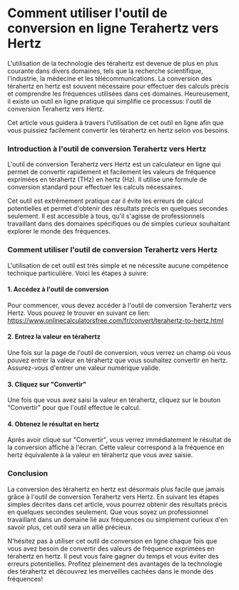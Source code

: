 Comment utiliser l'outil de conversion en ligne Terahertz vers Hertz
====================================================================

L'utilisation de la technologie des térahertz est devenue de plus en plus courante dans divers domaines, tels que la recherche scientifique, l'industrie, la médecine et les télécommunications. La conversion des térahertz en hertz est souvent nécessaire pour effectuer des calculs précis et comprendre les fréquences utilisées dans ces domaines. Heureusement, il existe un outil en ligne pratique qui simplifie ce processus: l'outil de conversion Terahertz vers Hertz.

Cet article vous guidera à travers l'utilisation de cet outil en ligne afin que vous puissiez facilement convertir les térahertz en hertz selon vos besoins.

### Introduction à l'outil de conversion Terahertz vers Hertz

L'outil de conversion Terahertz vers Hertz est un calculateur en ligne qui permet de convertir rapidement et facilement les valeurs de fréquence exprimées en térahertz (THz) en hertz (Hz). Il utilise une formule de conversion standard pour effectuer les calculs nécessaires.

Cet outil est extrêmement pratique car il évite les erreurs de calcul potentielles et permet d'obtenir des résultats précis en quelques secondes seulement. Il est accessible à tous, qu'il s'agisse de professionnels travaillant dans des domaines spécifiques ou de simples curieux souhaitant explorer le monde des fréquences.

### Comment utiliser l'outil de conversion Terahertz vers Hertz

L'utilisation de cet outil est très simple et ne nécessite aucune compétence technique particulière. Voici les étapes à suivre:

#### 1. Accédez à l'outil de conversion

Pour commencer, vous devez accéder à l'outil de conversion Terahertz vers Hertz. Vous pouvez le trouver en suivant ce lien: <https://www.onlinecalculatorsfree.com/fr/convert/terahertz-to-hertz.html>

#### 2. Entrez la valeur en térahertz

Une fois sur la page de l'outil de conversion, vous verrez un champ où vous pouvez entrer la valeur en térahertz que vous souhaitez convertir en hertz. Assurez-vous d'entrer une valeur numérique valide.

#### 3. Cliquez sur "Convertir"

Une fois que vous avez saisi la valeur en térahertz, cliquez sur le bouton "Convertir" pour que l'outil effectue le calcul.

#### 4. Obtenez le résultat en hertz

Après avoir cliqué sur "Convertir", vous verrez immédiatement le résultat de la conversion affiché à l'écran. Cette valeur correspond à la fréquence en hertz équivalente à la valeur en térahertz que vous avez saisie.

### Conclusion

La conversion des térahertz en hertz est désormais plus facile que jamais grâce à l'outil de conversion Terahertz vers Hertz. En suivant les étapes simples décrites dans cet article, vous pourrez obtenir des résultats précis en quelques secondes seulement. Que vous soyez un professionnel travaillant dans un domaine lié aux fréquences ou simplement curieux d'en savoir plus, cet outil sera un allié précieux.

N'hésitez pas à utiliser cet outil de conversion en ligne chaque fois que vous avez besoin de convertir des valeurs de fréquence exprimées en térahertz en hertz. Il peut vous faire gagner du temps et vous éviter des erreurs potentielles. Profitez pleinement des avantages de la technologie des térahertz et découvrez les merveilles cachées dans le monde des fréquences!